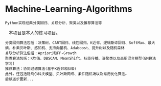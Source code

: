 # Machine-Learning-Algorithms
    Python实现经典分类回归、关联分析、聚类以及推荐算法等

    本项目是本人的练习项目。

    分类回归算法包括：决策树、CART回归、线性回归、K近邻、逻辑斯谛回归、SoftMax、最大熵、朴素贝叶斯、感知机、支持向量机、Adaboost、提升树以及随机森林
    关联分析算法包括：Apriori和FP-Growth
    聚类算法包括：K均值、DBSCAN、MeanShift、标签传播、谱聚类以及高斯混合模型(EM算法学习)
    推荐算法：协同过滤算法(基于K近邻和SVD)
    此外，还包括隐马尔科夫模型、贝叶斯网络、条件随机场以及常用优化算法。
    后续逐步更新...
